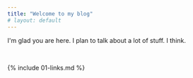 ```yaml
---
title: "Welcome to my blog"
# layout: default
---
```


I'm glad you are here. I plan to talk about a lot of stuff. I think.

<br>

{% include 01-links.md %}